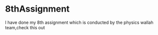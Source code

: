 # 8thAssignment
I have done my 8th assignment which is conducted by the physics wallah team,check this out 
